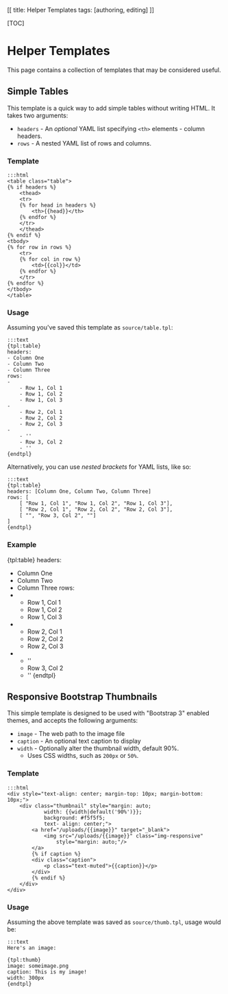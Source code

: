 [[
title: Helper Templates
tags: [authoring, editing]
]]

[TOC]

# Helper Templates

This page contains a collection of templates that may be considered useful. 

## Simple Tables

This template is a quick way to add simple tables without writing HTML. 
It takes two arguments: 

* `headers` - An *optional* YAML list specifying `<th>` elements - column headers.
* `rows` - A nested YAML list of rows and columns.

### Template

    :::html
    <table class="table">
    {% if headers %}
        <thead>
        <tr>
        {% for head in headers %}
            <th>{{head}}</th>
        {% endfor %}
        </tr>
        </thead>
    {% endif %}
    <tbody>
    {% for row in rows %}
        <tr>
        {% for col in row %}
            <td>{{col}}</td>
        {% endfor %}
        </tr>
    {% endfor %}
    </tbody>
    </table>

### Usage

Assuming you've saved this template as `source/table.tpl`:

    :::text
    {tpl:table}
    headers:
    - Column One
    - Column Two
    - Column Three
    rows: 
    -
        - Row 1, Col 1
        - Row 1, Col 2
        - Row 1, Col 3
    -
        - Row 2, Col 1
        - Row 2, Col 2
        - Row 2, Col 3
    -
        - ''
        - Row 3, Col 2
        - ''
    {endtpl}

Alternatively, you can use *nested brackets* for YAML lists, like so:

    :::text
    {tpl:table}
    headers: [Column One, Column Two, Column Three]
    rows: [
        [ "Row 1, Col 1", "Row 1, Col 2", "Row 1, Col 3"],
        [ "Row 2, Col 1", "Row 2, Col 2", "Row 2, Col 3"],
        [ "", "Row 3, Col 2", ""]
    ]
    {endtpl}
    

### Example

{tpl:table}
headers:
- Column One
- Column Two
- Column Three
rows: 
-
    - Row 1, Col 1
    - Row 1, Col 2
    - Row 1, Col 3
-
    - Row 2, Col 1
    - Row 2, Col 2
    - Row 2, Col 3
-
    - ''
    - Row 3, Col 2
    - ''
{endtpl}

## Responsive Bootstrap Thumbnails

This simple template is designed to be used with "Bootstrap 3" enabled themes, and accepts the following arguments:

* `image` - The web path to the image file
* `caption` - An optional text caption to display
* `width` - Optionally alter the thumbnail width, default 90%.
    * Uses CSS widths, such as `200px` or `50%`. 

### Template

    :::html
    <div style="text-align: center; margin-top: 10px; margin-bottom: 10px;">
        <div class="thumbnail" style="margin: auto; 
                width: {{width|default('90%')}}; 
                background: #f5f5f5; 
                text- align: center;">
            <a href="/uploads/{{image}}" target="_blank">
                <img src="/uploads/{{image}}" class="img-responsive" 
                    style="margin: auto;"/>
            </a>
            {% if caption %}
            <div class="caption">
                <p class="text-muted">{{caption}}</p>
            </div>
            {% endif %}
        </div>
    </div>

### Usage

Assuming the above template was saved as `source/thumb.tpl`, usage would be:

    :::text
    Here's an image:
    
    {tpl:thumb}
    image: someimage.png
    caption: This is my image!
    width: 300px
    {endtpl}


